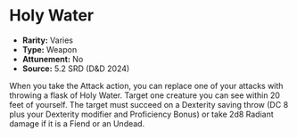 # Holy Water

- **Rarity:** Varies
- **Type:** Weapon
- **Attunement:** No
- **Source:** 5.2 SRD (D&D 2024)

When you take the Attack action, you can replace one of your attacks with throwing a flask of Holy Water. Target one creature you can see within 20 feet of yourself. The target must succeed on a Dexterity saving throw (DC 8 plus your Dexterity modifier and Proficiency Bonus) or take 2d8 Radiant damage if it is a Fiend or an Undead.
